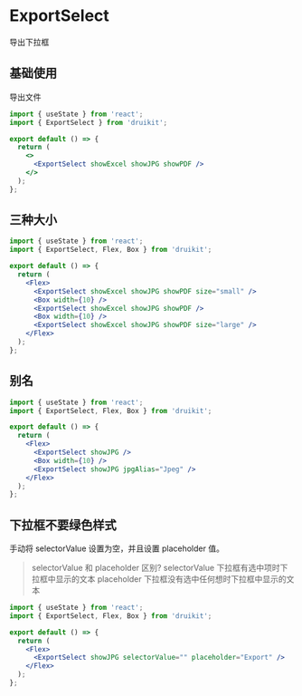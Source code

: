 # ExportSelect

导出下拉框

## 基础使用

导出文件

```jsx
import { useState } from 'react';
import { ExportSelect } from 'druikit';

export default () => {
  return (
    <>
      <ExportSelect showExcel showJPG showPDF />
    </>
  );
};
```

## 三种大小

```jsx
import { useState } from 'react';
import { ExportSelect, Flex, Box } from 'druikit';

export default () => {
  return (
    <Flex>
      <ExportSelect showExcel showJPG showPDF size="small" />
      <Box width={10} />
      <ExportSelect showExcel showJPG showPDF />
      <Box width={10} />
      <ExportSelect showExcel showJPG showPDF size="large" />
    </Flex>
  );
};
```

## 别名

```jsx
import { useState } from 'react';
import { ExportSelect, Flex, Box } from 'druikit';

export default () => {
  return (
    <Flex>
      <ExportSelect showJPG />
      <Box width={10} />
      <ExportSelect showJPG jpgAlias="Jpeg" />
    </Flex>
  );
};
```

## 下拉框不要绿色样式

手动将 selectorValue 设置为空，并且设置 placeholder 值。

> selectorValue 和 placeholder 区别?
> selectorValue 下拉框有选中项时下拉框中显示的文本
> placeholder 下拉框没有选中任何想时下拉框中显示的文本

```jsx
import { useState } from 'react';
import { ExportSelect, Flex, Box } from 'druikit';

export default () => {
  return (
    <Flex>
      <ExportSelect showJPG selectorValue="" placeholder="Export" />
    </Flex>
  );
};
```

<API id="ExportSelect"></API>
